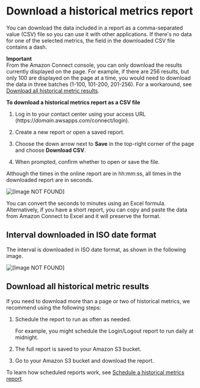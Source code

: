 # Download a historical metrics report<a name="download-historical-metrics-report"></a>

You can download the data included in a report as a comma\-separated value \(CSV\) file so you can use it with other applications\. If there's no data for one of the selected metrics, the field in the downloaded CSV file contains a dash\.

**Important**  
From the Amazon Connect console, you can only download the results currently displayed on the page\. For example, if there are 256 results, but only 100 are displayed on the page at a time, you would need to download the data in three batches \(1\-100, 101\-200, 201\-256\)\. For a workaround, see [Download all historical metric results](#download-all-historical-metrics)\. 

**To download a historical metrics report as a CSV file**

1. Log in to your contact center using your access URL \(https://*domain*\.awsapps\.com/connect/login\)\.

1. Create a new report or open a saved report\.

1. Choose the down arrow next to **Save** in the top\-right corner of the page and choose **Download CSV**\.

1. When prompted, confirm whether to open or save the file\.

Although the times in the online report are in hh:mm:ss, all times in the downloaded report are in seconds\.

![\[Image NOT FOUND\]](http://docs.aws.amazon.com/connect/latest/adminguide/images/example-downloaded-metrics-report.png)

You can convert the seconds to minutes using an Excel formula\. Alternatively, if you have a short report, you can copy and paste the data from Amazon Connect to Excel and it will preserve the format\.

## Interval downloaded in ISO date format<a name="interval"></a>

The interval is downloaded in ISO date format, as shown in the following image\. 

![\[Image NOT FOUND\]](http://docs.aws.amazon.com/connect/latest/adminguide/images/downloaded-hmr-interval-format.png)

## Download all historical metric results<a name="download-all-historical-metrics"></a>

If you need to download more than a page or two of historical metrics, we recommend using the following steps:

1. Schedule the report to run as often as needed\.

   For example, you might schedule the Login/Logout report to run daily at midnight\.

1. The full report is saved to your Amazon S3 bucket\.

1. Go to your Amazon S3 bucket and download the report\.

To learn how scheduled reports work, see [Schedule a historical metrics report](schedule-historical-metrics-report.md)\. 